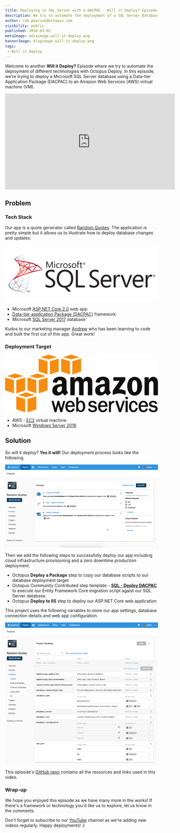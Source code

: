 ```yaml
---
title: Deploying to SQL Server with a DACPAC - Will it Deploy? Episode 4
description: We try to automate the deployment of a SQL Server Database using a Data-tier Application Package (DACPAC) to manage our database structure and data.
author: rob.pearson@octopus.com
visibility: public
published: 2018-03-02
metaImage: metaimage-will-it-deploy.png
bannerImage: blogimage-will-it-deploy.png
tags:
 - Will it Deploy
---
```


Welcome to another **Will it Deploy?** Episode where we try to automate the deployment of different technologies with Octopus Deploy.   In this episode, we're trying to deploy a Microsoft SQL Server database using a Data-tier Application Package (DACPAC) to an Amazon Web Services (AWS) virtual machine (VM).

<iframe width="560" height="315" src="https://www.youtube.com/embed/ya0O6Nod594" frameborder="0" allow="autoplay; encrypted-media" allowfullscreen></iframe>

## Problem

### Tech Stack

Our app is a quote generator called [Random Quotes](https://github.com/OctopusSamples/WillItDeploy-Episode004). The application is pretty simple but it allows us to illustrate how to deploy database changes and updates.

![SQL Server logo](sqlserver-logo.png "width=200")

* Microsoft [ASP.NET Core 2.0](https://docs.microsoft.com/en-us/aspnet/core/) web app
* [Data-tier application Package (DACPAC)](https://docs.microsoft.com/en-us/ef/core/) framework
* Microsoft [SQL Server 2017](https://www.microsoft.com/en-au/sql-server/) database

Kudos to our marketing manager [Andrew](https://twitter.com/andrewmaherbne) who has been learning to code and built the first cut of this app. Great work! 

### Deployment Target

![Amazon web services logo](aws-logo.png "width=200")

* AWS - [EC2](https://aws.amazon.com/ec2) virtual machine 
* Microsoft [Windows Server 2016](https://www.microsoft.com/en-au/cloud-platform/windows-server)

## Solution

So will it deploy? **Yes it will!** Our deployment process looks like the following.

![Octopus deployment process](deployment-process.png "width=500")

Then we add the following steps to successfully deploy our app including cloud infrastructure provisioning and a zero downtime production deployment.

- Octopus **Deploy a Package** step to copy our database scripts to our database deployment target
- Octopus Community Contributed step template -  **[SQL - Deploy DACPAC](https://library.octopusdeploy.com/step-templates/58399364-4367-41d5-ad35-c2c6a8258536/actiontemplate-sql-deploy-dacpac)** to execute our Entity Framework Core migration script agaist our SQL Server database. 
- Octopus **Deploy to IIS** step to deploy our ASP.NET Core web application

This project uses the following variables to store our app settings, database connection details and web app configuration.

![Project variables](project-variables.png "width=500")

This episode's [GitHub repo](https://github.com/OctopusSamples/WillItDeploy-Episode004) contains all the resources and links used in this video.

### Wrap-up

We hope you enjoyed this episode as we have many more in the works! If there's a framework or technology you'd like us to explore, let us know in the comments.

Don't forget to subscribe to our [YouTube](https://youtube.com/octopusdeploy) channel as we're adding new videos regularly. Happy deployments! :)
